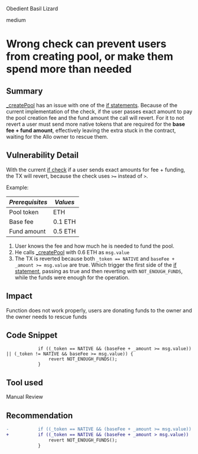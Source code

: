 Obedient Basil Lizard

medium

# Wrong check can prevent users from creating pool, or make them spend more than needed
## Summary
[_createPool](https://github.com/sherlock-audit/2023-09-Gitcoin/blob/main/allo-v2/contracts/core/Allo.sol#L415-L485) has an issue with one of the [if statements](https://github.com/sherlock-audit/2023-09-Gitcoin/blob/main/allo-v2/contracts/core/Allo.sol#L473-L475). Because of the current implementation of the check, if the user passes exact amount to pay the pool creation fee and the fund amount the call will revert. For it to not revert a user must send more native tokens that are required for the **base fee + fund amount**, effectively leaving the extra stuck in the contract, waiting for the Allo owner to rescue them. 

## Vulnerability Detail
With the current [if check](https://github.com/sherlock-audit/2023-09-Gitcoin/blob/main/allo-v2/contracts/core/Allo.sol#L473-L475) if a user sends exact amounts for fee + funding, the TX will revert, because the check uses `>=` instead of `>`. 

Example:

| *Prerequisites* | *Values* |
|-----------------|----------|
| Pool token      | ETH      |
| Base fee        | 0.1 ETH  |
| Fund amount     | 0.5 ETH  |

1. User knows the fee and how much he is needed to fund the pool.
2. He calls [_createPool](https://github.com/sherlock-audit/2023-09-Gitcoin/blob/main/allo-v2/contracts/core/Allo.sol#L415-L485) with 0.6 ETH as `msg.value`
3. The TX is reverted because both `_token == NATIVE` and `baseFee + _amount >= msg.value` are true. Which trigger the first side of the [if statement](https://github.com/sherlock-audit/2023-09-Gitcoin/blob/main/allo-v2/contracts/core/Allo.sol#L473-L475), passing as true and then reverting with `NOT_ENOUGH_FUNDS`, while the funds were enough for the operation.

## Impact
Function does not work properly, users are donating funds to the owner and  the owner needs to rescue funds

## Code Snippet
```solidity
            if ((_token == NATIVE && (baseFee + _amount >= msg.value)) || (_token != NATIVE && baseFee >= msg.value)) {
                revert NOT_ENOUGH_FUNDS();
            }
```

## Tool used

Manual Review

## Recommendation
```diff
-           if ((_token == NATIVE && (baseFee + _amount >= msg.value)) || (_token != NATIVE && baseFee >= msg.value)) {
+           if ((_token == NATIVE && (baseFee + _amount > msg.value)) || (_token != NATIVE && baseFee > msg.value)) {
                revert NOT_ENOUGH_FUNDS();
            }
```